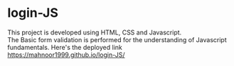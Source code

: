 # login-JS 
This project is developed using HTML, CSS and Javascript.<br />
The Basic form validation is performed for the understanding of Javascript fundamentals.
Here's the deployed link <br />
https://mahnoor1999.github.io/login-JS/

